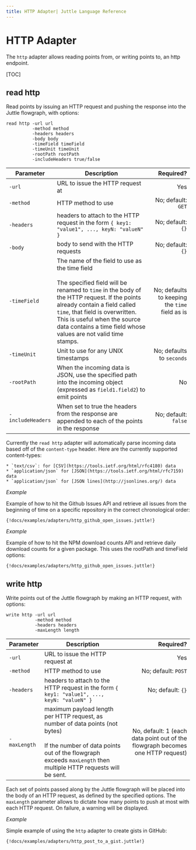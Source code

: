 ```yaml
---
title: HTTP Adapter| Juttle Language Reference
---
```


# HTTP Adapter

The `http` adapter allows reading points from, or writing points to, an http endpoint.

[TOC]

## read http

Read points by issuing an HTTP request and pushing the response into the Juttle flowgraph, with options:

```
read http -url url
          -method method
          -headers headers
          -body body
          -timeField timeField
          -timeUnit timeUnit
          -rootPath rootPath
          -includeHeaders true/false
```

Parameter         |             Description          | Required?
----------------- | -------------------------------- | ---------:
`-url`            | URL to issue the HTTP request at | Yes
`-method`         | HTTP method to use               | No; default: `GET`
`-headers`        | headers to attach to the HTTP request in the form `{ key1: "value1", ..., keyN: "valueN" }` | No; default: `{}`
`-body`           | body to send with the HTTP requests | No; default: `{}`
`-timeField`      | The name of the field to use as the time field <br><br>The specified field will be renamed to `time` in the body of the HTTP request. If the points already contain a field called `time`, that field is overwritten. This is useful when the source data contains a time field whose values are not valid time stamps.  | No; defaults to keeping the `time` field as is
`-timeUnit`       | Unit to use for any UNIX timestamps | No; defaults to `seconds`
`-rootPath`       | When the incoming data is JSON, use the specified path into the incoming object (expressed as `field1.field2`) to emit points | No
`-includeHeaders` | When set to true the headers from the response are appended to each of the points in the response | No; default: `false`

Currently the `read http` adapter will automatically parse incoming data based off of the `content-type` header. Here are the currently supported content-types:

    * `text/csv`: for [CSV](https://tools.ietf.org/html/rfc4180) data
    * `application/json` for [JSON](https://tools.ietf.org/html/rfc7159) data
    * `application/json` for [JSON lines](http://jsonlines.org/) data

_Example_

Example of how to hit the Github Issues API and retrieve all issues from the
beginning of time on a specific repository in the correct chronological order:

```
{!docs/examples/adapters/http_github_open_issues.juttle!}
```

_Example_

Example of how to hit the NPM download counts API and retrieve daily download
counts for a given package. This uses the rootPath and timeField options:

```
{!docs/examples/adapters/http_github_open_issues.juttle!}
```

## write http

Write points out of the Juttle flowgraph by making an HTTP request, with options:

```
write http -url url
           -method method
           -headers headers
           -maxLength length
```

Parameter    |             Description          | Required?
------------ | -------------------------------- | ---------:
`-url`       | URL to issue the HTTP request at | Yes
`-method`    | HTTP method to use               | No; default: `POST`
`-headers`   | headers to attach to the HTTP request in the form `{ key1: "value1", ..., keyN: "valueN" }` | No; default: `{}`
`-maxLength` | maximum payload length per HTTP request, as number of data points (not bytes) <br><br>If the number of data points out of the flowgraph exceeds `maxLength` then multiple HTTP requests will be sent. | No, default: 1 (each data point out of the flowgraph becomes one HTTP request)

Each set of points passed along by the Juttle flowgraph will be placed into the body of an HTTP request, as defined by the specified options. The `maxLength` parameter allows to dictate how many points to push at most with each HTTP request. On failure, a warning will be displayed.

_Example_

Simple example of using the `http` adapter to create gists in GitHub:

```
{!docs/examples/adapters/http_post_to_a_gist.juttle!}
```
